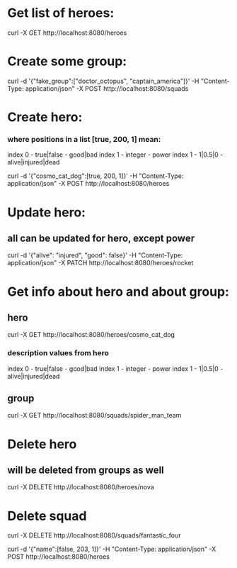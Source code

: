 
# Get list of heroes:

curl -X GET  http://localhost:8080/heroes


# Create some group:
curl -d '{"fake_group":["doctor_octopus", "captain_america"]}' -H
"Content-Type:
application/json" -X POST  http://localhost:8080/squads


# Create hero:
### where positions in a list [true, 200, 1] mean:
index 0 - true|false -  good|bad
index 1 - integer    -  power
index 1 - 1|0.5|0    -  alive|injured|dead

curl -d '{"cosmo_cat_dog":[true, 200, 1]}' -H "Content-Type:
application/json" -X
POST
http://localhost:8080/heroes

# Update hero:
## all can be updated for hero,  except power
curl -d '{"alive": "injured", "good": false}' -H "Content-Type: application/json" -X PATCH  http://localhost:8080/heroes/rocket

# Get info about hero and about group:

## hero
curl -X GET  http://localhost:8080/heroes/cosmo_cat_dog
### description values from hero
index 0 - true|false -  good|bad
index 1 - integer    -  power
index 1 - 1|0.5|0    -  alive|injured|dead


## group
curl  -X GET  http://localhost:8080/squads/spider_man_team


# Delete hero
## will be deleted from groups as well
curl  -X DELETE  http://localhost:8080/heroes/nova

# Delete squad
curl  -X DELETE  http://localhost:8080/squads/fantastic_four


curl -d '{"name":[false, 203, 1]}' -H "Content-Type: application/json" -X POST  http://localhost:8080/heroes